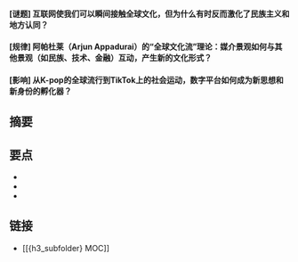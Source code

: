 #### [谜题] 互联网使我们可以瞬间接触全球文化，但为什么有时反而激化了民族主义和地方认同？


#### [规律] 阿帕杜莱（Arjun Appadurai）的“全球文化流”理论：媒介景观如何与其他景观（如民族、技术、金融）互动，产生新的文化形式？


#### [影响] 从K-pop的全球流行到TikTok上的社会运动，数字平台如何成为新思想和新身份的孵化器？


## 摘要


## 要点

- 
- 
- 

## 链接

- [[{h3_subfolder} MOC]]
